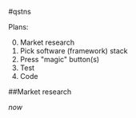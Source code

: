 #qstns

Plans:

0. Market research
1. Pick software (framework) stack
2. Press "magic" button(s)
  20. Test
  21. Code
  
##Market research

*now*
